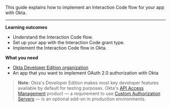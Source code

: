 This guide explains how to implement an Interaction Code flow for your app with Okta.

---

**Learning outcomes**

* Understand the Interaction Code flow.
* Set up your app with the Interaction Code grant type.
* Implement the Interaction Code flow in Okta.

**What you need**

* [Okta Developer Edition organization](/signup)
* An app that you want to implement OAuth 2.0 authorization with Okta

> **Note**: Okta's Developer Edition makes most key developer features available by default for testing purposes. Okta's [API Access Management](/docs/concepts/api-access-management/) product &mdash; a requirement to use [Custom Authorization Servers](/docs/concepts/auth-servers/#custom-authorization-server) &mdash; is an optional add-on in production environments.
